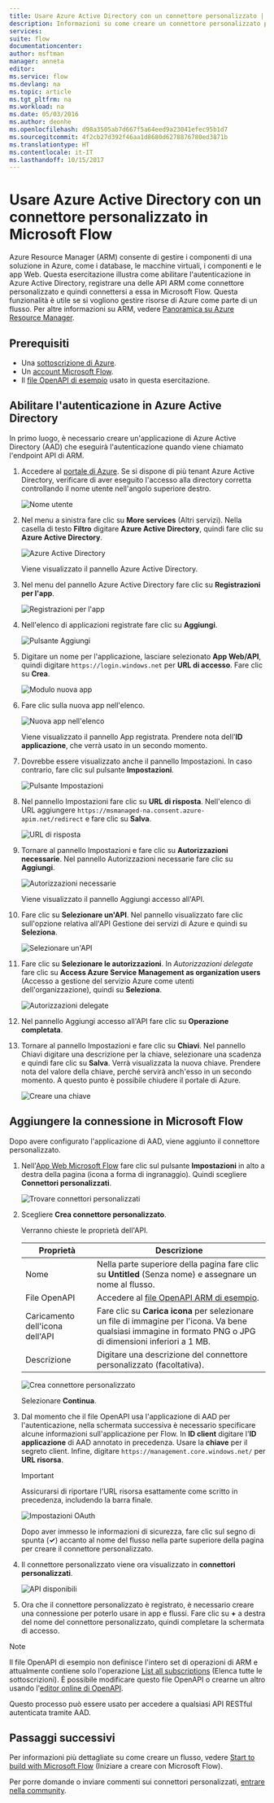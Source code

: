 ```yaml
---
title: Usare Azure Active Directory con un connettore personalizzato | Microsoft Docs
description: Informazioni su come creare un connettore personalizzato per Azure Resource Manager con l'autenticazione di Azure Active Directory.
services: 
suite: flow
documentationcenter: 
author: msftman
manager: anneta
editor: 
ms.service: flow
ms.devlang: na
ms.topic: article
ms.tgt_pltfrm: na
ms.workload: na
ms.date: 05/03/2016
ms.author: deonhe
ms.openlocfilehash: d98a3505ab7d667f5a64eed9a23041efec95b1d7
ms.sourcegitcommit: 4f2cb27d392f46aa1d8680d6278876780ed3871b
ms.translationtype: HT
ms.contentlocale: it-IT
ms.lasthandoff: 10/15/2017
---
```

# <a name="use-azure-active-directory-with-a-custom-connector-in-microsoft-flow"></a>Usare Azure Active Directory con un connettore personalizzato in Microsoft Flow
Azure Resource Manager (ARM) consente di gestire i componenti di una soluzione in Azure, come i database, le macchine virtuali, i componenti e le app Web. Questa esercitazione illustra come abilitare l'autenticazione in Azure Active Directory, registrare una delle API ARM come connettore personalizzato e quindi connettersi a essa in Microsoft Flow. Questa funzionalità è utile se si vogliono gestire risorse di Azure come parte di un flusso. Per altre informazioni su ARM, vedere [Panoramica su Azure Resource Manager](https://docs.microsoft.com/azure/azure-resource-manager/resource-group-overview).

## <a name="prerequisites"></a>Prerequisiti
* Una [sottoscrizione di Azure](https://azure.microsoft.com/free/).
* Un [account Microsoft Flow](https://flow.microsoft.com).
* Il [file OpenAPI di esempio](http://pwrappssamples.blob.core.windows.net/samples/AzureResourceManager.json) usato in questa esercitazione.

## <a name="enable-authentication-in-azure-active-directory"></a>Abilitare l'autenticazione in Azure Active Directory
In primo luogo, è necessario creare un'applicazione di Azure Active Directory (AAD) che eseguirà l'autenticazione quando viene chiamato l'endpoint API di ARM.

1. Accedere al [portale di Azure](https://portal.azure.com).  Se si dispone di più tenant Azure Active Directory, verificare di aver eseguito l'accesso alla directory corretta controllando il nome utente nell'angolo superiore destro.
   
    ![Nome utente](./media/customapi-azure-resource-manager-tutorial/current-user.png)
2. Nel menu a sinistra fare clic su **More services** (Altri servizi).  Nella casella di testo **Filtro** digitare **Azure Active Directory**, quindi fare clic su **Azure Active Directory**.
   
    ![Azure Active Directory](./media/customapi-azure-resource-manager-tutorial/azureaad.png)
   
    Viene visualizzato il pannello Azure Active Directory.   
3. Nel menu del pannello Azure Active Directory fare clic su **Registrazioni per l'app**.
   
    ![Registrazioni per l'app](./media/customapi-azure-resource-manager-tutorial/azureapplication.png)
4. Nell'elenco di applicazioni registrate fare clic su **Aggiungi**.
   
    ![Pulsante Aggiungi](./media/customapi-azure-resource-manager-tutorial/add-app-btn.png)   
5. Digitare un nome per l'applicazione, lasciare selezionato **App Web/API**, quindi digitare `https://login.windows.net` per **URL di accesso**.  Fare clic su **Crea**.  
   
    ![Modulo nuova app](./media/customapi-azure-resource-manager-tutorial/newapplication.png)
6. Fare clic sulla nuova app nell'elenco.
   
    ![Nuova app nell'elenco](./media/customapi-azure-resource-manager-tutorial/newapplication2.png)
   
    Viene visualizzato il pannello App registrata.  Prendere nota dell'**ID applicazione**,  che verrà usato in un secondo momento.
7. Dovrebbe essere visualizzato anche il pannello Impostazioni.  In caso contrario, fare clic sul pulsante **Impostazioni**.
   
    ![Pulsante Impostazioni](./media/customapi-azure-resource-manager-tutorial/settings-btn.png)
8. Nel pannello Impostazioni fare clic su **URL di risposta**. Nell'elenco di URL aggiungere `https://msmanaged-na.consent.azure-apim.net/redirect` e fare clic su **Salva**.
   
    ![URL di risposta](./media/customapi-azure-resource-manager-tutorial/reply-urls.png)
9. Tornare al pannello Impostazioni e fare clic su **Autorizzazioni necessarie**.  Nel pannello Autorizzazioni necessarie fare clic su **Aggiungi**.
   
    ![Autorizzazioni necessarie](./media/customapi-azure-resource-manager-tutorial/permissions.png)
   
    Viene visualizzato il pannello Aggiungi accesso all'API.
10. Fare clic su **Selezionare un'API**. Nel pannello visualizzato fare clic sull'opzione relativa all'API Gestione dei servizi di Azure e quindi su **Seleziona**.
    
    ![Selezionare un'API](./media/customapi-azure-resource-manager-tutorial/permissions2.png)
11. Fare clic su **Selezionare le autorizzazioni**.  In *Autorizzazioni delegate* fare clic su **Access Azure Service Management as organization users** (Accesso a gestione del servizio Azure come utenti dell'organizzazione), quindi su **Seleziona**.
    
    ![Autorizzazioni delegate](./media/customapi-azure-resource-manager-tutorial/permissions3.png)
12. Nel pannello Aggiungi accesso all'API fare clic su **Operazione completata**.
13. Tornare al pannello Impostazioni e fare clic su **Chiavi**.  Nel pannello Chiavi digitare una descrizione per la chiave, selezionare una scadenza e quindi fare clic su **Salva**.  Verrà visualizzata la nuova chiave.  Prendere nota del valore della chiave, perché servirà anch'esso in un secondo momento.  A questo punto è possibile chiudere il portale di Azure.
    
    ![Creare una chiave](./media/customapi-azure-resource-manager-tutorial/configurekeys.png)

## <a name="add-the-connection-in-microsoft-flow"></a>Aggiungere la connessione in Microsoft Flow
Dopo avere configurato l'applicazione di AAD, viene aggiunto il connettore personalizzato.

1. Nell'[App Web Microsoft Flow](https://flow.microsoft.com/) fare clic sul pulsante **Impostazioni** in alto a destra della pagina (icona a forma di ingranaggio).  Quindi scegliere **Connettori personalizzati**.
   
    ![Trovare connettori personalizzati](./media/customapi-azure-resource-manager-tutorial/finding-custom-apis.png)  
2. Scegliere **Crea connettore personalizzato**.  
   
    Verranno chieste le proprietà dell'API.  
   
   | Proprietà | Descrizione |
   | --- | --- |
   | Nome |Nella parte superiore della pagina fare clic su **Untitled** (Senza nome) e assegnare un nome al flusso. |
   | File OpenAPI |Accedere al [file OpenAPI ARM di esempio](http://pwrappssamples.blob.core.windows.net/samples/AzureResourceManager.json). |
   | Caricamento dell'icona dell'API |Fare clic su **Carica icona** per selezionare un file di immagine per l'icona. Va bene qualsiasi immagine in formato PNG o JPG di dimensioni inferiori a 1 MB. |
   | Descrizione |Digitare una descrizione del connettore personalizzato (facoltativa). |
   
    ![Crea connettore personalizzato](./media/customapi-azure-resource-manager-tutorial/create-custom-api.png)  
   
    Selezionare **Continua**.
3. Dal momento che il file OpenAPI usa l'applicazione di AAD per l'autenticazione, nella schermata successiva è necessario specificare alcune informazioni sull'applicazione per Flow.  In **ID client** digitare l'**ID applicazione** di AAD annotato in precedenza.  Usare la **chiave** per il segreto client.  Infine, digitare `https://management.core.windows.net/` per **URL risorsa**.
   
   > [!IMPORTANT]
   > Assicurarsi di riportare l'URL risorsa esattamente come scritto in precedenza, includendo la barra finale.
   > 
   > 
   
    ![Impostazioni OAuth](./media/customapi-azure-resource-manager-tutorial/oauth-settings.png)
   
    Dopo aver immesso le informazioni di sicurezza, fare clic sul segno di spunta (**&#x2713;**) accanto al nome del flusso nella parte superiore della pagina per creare il connettore personalizzato.
4. Il connettore personalizzato viene ora visualizzato in **connettori personalizzati**.
   
    ![API disponibili](./media/customapi-azure-resource-manager-tutorial/list-custom-apis.png)  
5. Ora che il connettore personalizzato è registrato, è necessario creare una connessione per poterlo usare in app e flussi.  Fare clic su **+** a destra del nome del connettore personalizzato, quindi completare la schermata di accesso.

> [!NOTE]
> Il file OpenAPI di esempio non definisce l'intero set di operazioni di ARM e attualmente contiene solo l'operazione [List all subscriptions](https://msdn.microsoft.com/library/azure/dn790531.aspx) (Elenca tutte le sottoscrizioni).  È possibile modificare questo file OpenAPI o crearne un altro usando l'[editor online di OpenAPI](http://editor.swagger.io/).
> 
> Questo processo può essere usato per accedere a qualsiasi API RESTful autenticata tramite AAD.
> 
> 

## <a name="next-steps"></a>Passaggi successivi
Per informazioni più dettagliate su come creare un flusso, vedere [Start to build with Microsoft Flow](get-started-logic-flow.md) (Iniziare a creare con Microsoft Flow).

Per porre domande o inviare commenti sui connettori personalizzati, [entrare nella community](https://aka.ms/flow-community).

